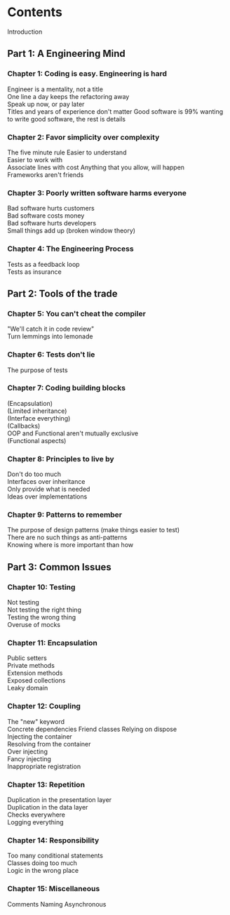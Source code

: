 # Contents

Introduction

## Part 1: A Engineering Mind

### Chapter 1: Coding is easy. Engineering is hard

Engineer is a mentality, not a title  
One line a day keeps the refactoring away  
Speak up now, or pay later  
Titles and years of experience don't matter
Good software is 99% wanting to write good software, the rest is details  

### Chapter 2: Favor simplicity over complexity

The five minute rule
Easier to understand  
Easier to work with  
Associate lines with cost
Anything that you allow, will happen  
Frameworks aren't friends  

### Chapter 3: Poorly written software harms everyone

Bad software hurts customers  
Bad software costs money  
Bad software hurts developers  
Small things add up (broken window theory)  

### Chapter 4: The Engineering Process

Tests as a feedback loop  
Tests as insurance  

## Part 2: Tools of the trade

### Chapter 5: You can't cheat the compiler

"We'll catch it in code review"  
Turn lemmings into lemonade  

### Chapter 6: Tests don't lie

The purpose of tests  

### Chapter 7: Coding building blocks

(Encapsulation)  
(Limited inheritance)  
(Interface everything)  
(Callbacks)  
OOP and Functional aren't mutually exclusive  
(Functional aspects)  

### Chapter 8: Principles to live by

Don't do too much  
Interfaces over inheritance  
Only provide what is needed  
Ideas over implementations  

### Chapter 9: Patterns to remember

The purpose of design patterns (make things easier to test)  
There are no such things as anti-patterns  
Knowing where is more important than how  

## Part 3: Common Issues

### Chapter 10: Testing

Not testing  
Not testing the right thing  
Testing the wrong thing  
Overuse of mocks  

### Chapter 11: Encapsulation

Public setters  
Private methods  
Extension methods  
Exposed collections  
Leaky domain  

### Chapter 12: Coupling

The "new" keyword  
Concrete dependencies
Friend classes
Relying on dispose  
Injecting the container  
Resolving from the container  
Over injecting  
Fancy injecting  
Inappropriate registration

### Chapter 13: Repetition

Duplication in the presentation layer  
Duplication in the data layer  
Checks everywhere  
Logging everything

### Chapter 14: Responsibility

Too many conditional statements  
Classes doing too much  
Logic in the wrong place

### Chapter 15: Miscellaneous

Comments
Naming
Asynchronous